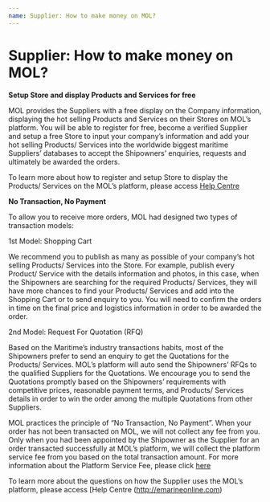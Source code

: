 ```yaml
---
name: Supplier: How to make money on MOL?
---
```


# Supplier: How to make money on MOL?

**Setup Store and display Products and Services for free**

MOL provides the Suppliers with a free display on the Company information, displaying the hot selling Products and Services on their Stores on MOL’s platform. You will be able to register for free, become a verified Supplier and setup a free Store to input your company’s information and add your hot selling Products/ Services into the worldwide biggest maritime Suppliers’ databases to accept the Shipowners’ enquiries, requests and ultimately be awarded the orders.

To learn more about how to register and setup Store to display the Products/ Services on the MOL’s platform, please access [Help Centre](http://emarineonline.com)

**No Transaction, No Payment**

To allow you to receive more orders, MOL had designed two types of transaction models:

1st Model: Shopping Cart

We recommend you to publish as many as possible of your company’s hot selling Products/ Services into the Store. For example, publish every Product/ Service with the details information and photos, in this case, when the Shipowners are searching for the required Products/ Services, they will have more chances to find your Products/ Services and add into the Shopping Cart or to send enquiry to you. You will need to confirm the orders in time on the final price and logistics information in order to be awarded the order.

2nd Model: Request For Quotation (RFQ)

Based on the Maritime’s industry transactions habits, most of the Shipowners prefer to send an enquiry to get the Quotations for the Products/ Services.  MOL’s platform will auto send the Shipowners’ RFQs to the qualified Suppliers for the Quotations. We encourage you to send the Quotations promptly based on the Shipowners’ requirements with competitive prices, reasonable payment terms, and Products/ Services details in order to win the order among the multiple Quotations from other Suppliers.

MOL practices the principle of “No Transaction, No Payment”. When your order has not been transacted on MOL, we will not collect any fee from you. Only when you had been appointed by the Shipowner as the Supplier for an order transacted successfully at MOL’s platform, we will collect the platform service fee from you based on the total transaction amount. For more information about the Platform Service Fee, please click [here](http://emarineonline.com)

To learn more about the questions on how the Supplier uses the MOL’s platform, please access [Help Centre (http://emarineonline.com)
